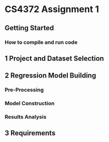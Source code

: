 # CS4372 Assignment 1
## Getting Started
### How to compile and run code
## 1 Project and Dataset Selection
## 2 Regression Model Building
### Pre-Processing
### Model Construction
### Results Analysis
## 3 Requirements
